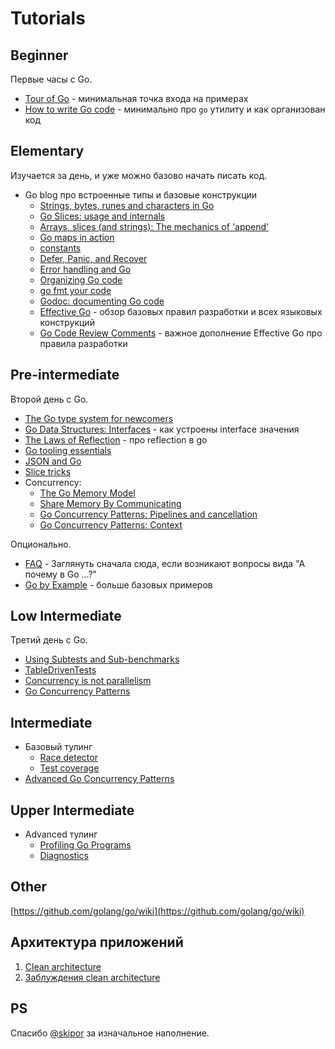 # Tutorials

## Beginner
Первые часы с Go.
* [Tour of Go](https://tour.golang.org/) - минимальная точка входа на примерах
* [How to write Go code](https://golang.org/doc/code.html) - минимально про `go` утилиту и как организован код

## Elementary
Изучается за день, и уже можно базово начать писать код.
* Go blog про встроенные типы и базовые конструкции
    * [Strings, bytes, runes and characters in Go](https://blog.golang.org/strings)
    * [Go Slices: usage and internals](https://blog.golang.org/go-slices-usage-and-internals)
    * [Arrays, slices (and strings): The mechanics of 'append'](https://blog.golang.org/slices)
    * [Go maps in action](https://blog.golang.org/go-maps-in-action)
    * [constants](https://blog.golang.org/constants)
    * [Defer, Panic, and Recover](https://blog.golang.org/defer-panic-and-recover)
    * [Error handling and Go](https://blog.golang.org/error-handling-and-go)
    * [Organizing Go code](https://blog.golang.org/organizing-go-code)
    * [go fmt your code](https://blog.golang.org/go-fmt-your-code)
    * [Godoc: documenting Go code](https://blog.golang.org/godoc-documenting-go-code)
    * [Effective Go](https://golang.org/doc/effective_go.html) - обзор базовых правил разработки и всех языковых конструкций
    * [Go Code Review Comments](https://github.com/golang/go/wiki/CodeReviewComments) - важное дополнение Effective Go про правила разработки

## Pre-intermediate
Второй день с Go.
* [The Go type system for newcomers](https://rakyll.org/typesystem/)
* [Go Data Structures: Interfaces](https://research.swtch.com/interfaces) - как устроены interface значения
* [The Laws of Reflection](https://blog.golang.org/laws-of-reflection) - про reflection в go
* [Go tooling essentials](https://rakyll.org/go-tool-flags/)
* [JSON and Go](https://blog.golang.org/json-and-go)
* [Slice tricks](https://github.com/golang/go/wiki/SliceTricks)
* Concurrency:
    * [The Go Memory Model](https://golang.org/ref/mem)
    * [Share Memory By Communicating](https://blog.golang.org/share-memory-by-communicating)
    * [Go Concurrency Patterns: Pipelines and cancellation](https://blog.golang.org/pipelines)
    * [Go Concurrency Patterns: Context](https://blog.golang.org/context)

Опционально.
* [FAQ](https://golang.org/doc/faq) - Заглянуть сначала сюда, если возникают вопросы вида "А почему в Go ...?"
* [Go by Example](https://gobyexample.com) - больше базовых примеров

## Low Intermediate
Третий день с Go.
* [Using Subtests and Sub-benchmarks](https://blog.golang.org/subtests)
* [TableDrivenTests](https://github.com/golang/go/wiki/TableDrivenTests)
* [Concurrency is not parallelism](https://blog.golang.org/concurrency-is-not-parallelism)
* [Go Concurrency Patterns](https://www.youtube.com/watch?v=f6kdp27TYZs)


## Intermediate
* Базовый тулинг
    * [Race detector](https://blog.golang.org/race-detector)
    * [Test coverage](https://blog.golang.org/cover)
* [Advanced Go Concurrency Patterns](https://blog.golang.org/advanced-go-concurrency-patterns)

## Upper Intermediate
* Advanced тулинг
    * [Profiling Go Programs](https://blog.golang.org/profiling-go-programs)
    * [Diagnostics](https://golang.org/doc/diagnostics.html)

## Other
[https://github.com/golang/go/wiki](https://github.com/golang/go/wiki)

## Архитектура приложений
1. [Clean architecture](http://blog.cleancoder.com/uncle-bob/2012/08/13/the-clean-architecture.html)
2. [Заблуждения clean architecture](https://habr.com/company/mobileup/blog/335382/)

## PS
Спасибо [@skipor](https://staff.yandex-team.ru/skipor) за изначальное наполнение.
